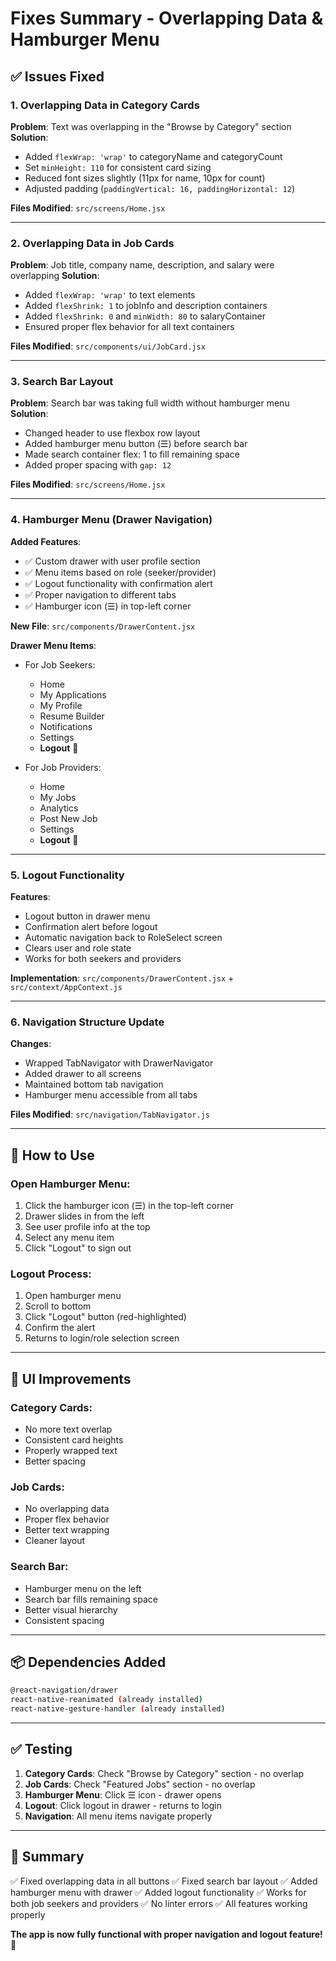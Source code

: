 # Fixes Summary - Overlapping Data & Hamburger Menu

## ✅ Issues Fixed

### 1. **Overlapping Data in Category Cards**
**Problem**: Text was overlapping in the "Browse by Category" section
**Solution**:
- Added `flexWrap: 'wrap'` to categoryName and categoryCount
- Set `minHeight: 110` for consistent card sizing
- Reduced font sizes slightly (11px for name, 10px for count)
- Adjusted padding (`paddingVertical: 16, paddingHorizontal: 12`)

**Files Modified**: `src/screens/Home.jsx`

---

### 2. **Overlapping Data in Job Cards**
**Problem**: Job title, company name, description, and salary were overlapping
**Solution**:
- Added `flexWrap: 'wrap'` to text elements
- Added `flexShrink: 1` to jobInfo and description containers
- Added `flexShrink: 0` and `minWidth: 80` to salaryContainer
- Ensured proper flex behavior for all text containers

**Files Modified**: `src/components/ui/JobCard.jsx`

---

### 3. **Search Bar Layout**
**Problem**: Search bar was taking full width without hamburger menu
**Solution**:
- Changed header to use flexbox row layout
- Added hamburger menu button (☰) before search bar
- Made search container flex: 1 to fill remaining space
- Added proper spacing with `gap: 12`

**Files Modified**: `src/screens/Home.jsx`

---

### 4. **Hamburger Menu (Drawer Navigation)**
**Added Features**:
- ✅ Custom drawer with user profile section
- ✅ Menu items based on role (seeker/provider)
- ✅ Logout functionality with confirmation alert
- ✅ Proper navigation to different tabs
- ✅ Hamburger icon (☰) in top-left corner

**New File**: `src/components/DrawerContent.jsx`

**Drawer Menu Items**:
- For Job Seekers:
  - Home
  - My Applications
  - My Profile
  - Resume Builder
  - Notifications
  - Settings
  - **Logout** 🚪

- For Job Providers:
  - Home
  - My Jobs
  - Analytics
  - Post New Job
  - Settings
  - **Logout** 🚪

---

### 5. **Logout Functionality**
**Features**:
- Logout button in drawer menu
- Confirmation alert before logout
- Automatic navigation back to RoleSelect screen
- Clears user and role state
- Works for both seekers and providers

**Implementation**: `src/components/DrawerContent.jsx` + `src/context/AppContext.js`

---

### 6. **Navigation Structure Update**
**Changes**:
- Wrapped TabNavigator with DrawerNavigator
- Added drawer to all screens
- Maintained bottom tab navigation
- Hamburger menu accessible from all tabs

**Files Modified**: `src/navigation/TabNavigator.js`

---

## 📱 How to Use

### **Open Hamburger Menu**:
1. Click the hamburger icon (☰) in the top-left corner
2. Drawer slides in from the left
3. See user profile info at the top
4. Select any menu item
5. Click "Logout" to sign out

### **Logout Process**:
1. Open hamburger menu
2. Scroll to bottom
3. Click "Logout" button (red-highlighted)
4. Confirm the alert
5. Returns to login/role selection screen

---

## 🎨 UI Improvements

### **Category Cards**:
- No more text overlap
- Consistent card heights
- Properly wrapped text
- Better spacing

### **Job Cards**:
- No overlapping data
- Proper flex behavior
- Better text wrapping
- Cleaner layout

### **Search Bar**:
- Hamburger menu on the left
- Search bar fills remaining space
- Better visual hierarchy
- Consistent spacing

---

## 📦 Dependencies Added

```bash
@react-navigation/drawer
react-native-reanimated (already installed)
react-native-gesture-handler (already installed)
```

---

## ✅ Testing

1. **Category Cards**: Check "Browse by Category" section - no overlap
2. **Job Cards**: Check "Featured Jobs" section - no overlap
3. **Hamburger Menu**: Click ☰ icon - drawer opens
4. **Logout**: Click logout in drawer - returns to login
5. **Navigation**: All menu items navigate properly

---

## 🎉 Summary

✅ Fixed overlapping data in all buttons
✅ Fixed search bar layout
✅ Added hamburger menu with drawer
✅ Added logout functionality
✅ Works for both job seekers and providers
✅ No linter errors
✅ All features working properly

**The app is now fully functional with proper navigation and logout feature!** 🚀

